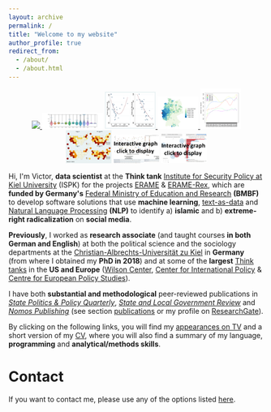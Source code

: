 ```yaml
---
layout: archive
permalink: /
title: "Welcome to my website"
author_profile: true
redirect_from: 
  - /about/
  - /about.html
---
```

<p align="middle">
<a href="../images/v2_s_MOTRA-K-Poster_geschw%C3%A4rzt.jpg"> 
    <img src="../images/v2_s_MOTRA-K-Poster_geschw%C3%A4rzt.jpg" width="60" /> </a>
<a href="../images/motra2022/violins_means.jpg">
    <img src="../images/motra2022/violins_means.jpg" width="120" /></a>  
<a href="../images/social_connectedness/f3_binscatter.jpeg">
    <img src="../images/social_connectedness/f3_binscatter.jpeg" width="100" /> </a>
<a href="../images/social_connectedness/heinsberg_connectedness.jpeg">
    <img src="../images/social_connectedness/heinsberg_connectedness.jpeg" width="80" /> </a>
<a href="../images/motra2022/stm_time_auswahl.png">
    <img src="../images/motra2022/stm_time_auswahl.png" width="80" /> </a>
<a href="../images/dissertation/5.jpg">
    <img src="../images/dissertation/5.jpg" width="90" /></a> 
<a href="../images/miscellaneous/emoji_about-ISIS-v-non.html">
    <img src="../images/miscellaneous/emoji_about-ISIS-v-non.jpg" width="90" /></a>
<a href="../images/erame/lda-mallet-10.html">
    <img src="../images/erame/old_topic_model.jpg" width="90" /></a>
</p>

Hi, I'm Victor, **data scientist** at the **Think tank** [Institute for Security Policy at Kiel University](https://www.ispk.uni-kiel.de/en) (ISPK) for the projects [ERAME](/images/erame/erame_english_description.pdf) & [ERAME-Rex](/images/rex/english_description_rex.pdf), which are **funded by Germany's** [Federal Ministry of Education and Research](https://www.bmbf.de/bmbf/en/home/home_node.html) **(BMBF)** to develop software solutions that use **machine learning**, [text-as-data](https://en.wikipedia.org/wiki/Text_mining) and [Natural Language Processing](https://en.wikipedia.org/wiki/Natural_language_processing) **(NLP)** to identify a) **islamic** and b) **extreme-right radicalization** on **social media**.

**Previously**, I worked as **research associate** (and taught courses **in both German and English**) at both the political science and the sociology departments at the [Christian-Albrechts-Universität zu Kiel](https://www.uni-kiel.de/en/) in **Germany** (from where I obtained my **PhD in 2018**) and at some of the **largest** [Think tanks](https://en.wikipedia.org/wiki/Think_tank) in the **US and Europe** ([Wilson Center](https://www.wilsoncenter.org/), [Center for International Policy](https://internationalpolicy.org/) & [Centre for European Policy Studies](https://www.ceps.eu/)).

I have both **substantial and methodological** peer-reviewed publications in [*State Politics & Policy Quarterly*](https://www.cambridge.org/core/journals/state-politics-and-policy-quarterly), [*State and Local Government Review*](https://journals.sagepub.com/home/SLG) and [*Nomos Publishing*](https://www.nomos.de/en/) (see section [publications](https://victor-cruz-aceves.github.io//portfolio/) or my profile on [ResearchGate](https://www.researchgate.net/profile/Victor-Cruz-Aceves-2/research)).

By clicking on the following links, you will find my [appearances on TV](https://victor-cruz-aceves.github.io//talks/) and a short version of my [CV](https://victor-cruz-aceves.github.io//cv/), where you will also find a summary of my language, **programming** and **analytical/methods skills**.

Contact
======
If you want to contact me, please use any of the options listed [here](https://www.ispk.uni-kiel.de/en/staff/staff/dr-victor-cruz-aceves).
